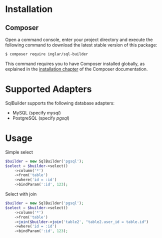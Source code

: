Installation
============

Composer
--------

Open a command console, enter your project directory and execute the following command to download the latest stable version of this package:

```bash
$ composer require inglar/sql-builder
```

This command requires you to have Composer installed globally, as explained
in the [installation chapter](https://getcomposer.org/doc/00-intro.md)
of the Composer documentation.

Supported Adapters
==================

SqlBuilder supports the following database adapters:

* MySQL (specify *mysql*)
* PostgreSQL (specify *pgsql*)

Usage
=====

Simple select

```php
$builder = new SqlBuilder('pgsql');
$select = $builder->select()
    ->column('*')
    ->from('table')
    ->where('id = :id')
    ->bindParam(':id', 123);
```

Select with join

```php
$builder = new SqlBuilder('pgsql');
$select = $builder->select()
    ->column('*')
    ->from('table')
    ->join($builder->join('table2', "table2.user_id = table.id")
    ->where('id = :id')
    ->bindParam(':id', 123);
```
